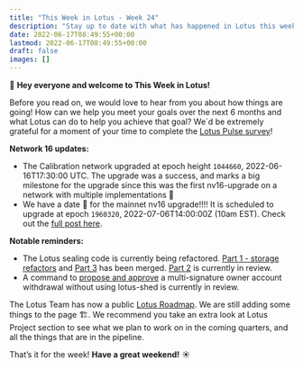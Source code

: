 ```yaml
---
title: "This Week in Lotus - Week 24"
description: "Stay up to date with what has happened in Lotus this week"
date: 2022-06-17T08:49:55+00:00
lastmod: 2022-06-17T08:49:55+00:00
draft: false
images: []
---
```


:wave: **Hey everyone and welcome to This Week in Lotus!**

Before you read on, we would love to hear from you about how things are going! How can we help you meet your goals over the next 6 months and what Lotus can do to help you achieve that goal? We´d be extremely grateful for a moment of your time to complete the [Lotus Pulse survey](https://forms.gle/yPNpQZ5uZR3Yzu1b9)!

**Network 16 updates:**
- The Calibration network upgraded at epoch height `1044660`, 2022-06-16T17:30:00 UTC. The upgrade was a success, and marks a big milestone for the upgrade since this was the first nv16-upgrade on a network with multiple implementations :rocket:
- We have a date :calendar: for the mainnet nv16 upgrade!!!! It is scheduled to upgrade at epoch `1960320`, 2022-07-06T14:00:00Z (10am EST). Check out the [full post here](https://github.com/filecoin-project/community/discussions/74?sort=new#discussioncomment-2965298).

**Notable reminders:**
- The Lotus sealing code is currently being refactored. [Part 1 - storage refactors](https://github.com/filecoin-project/lotus/pull/8858) and [Part 3](https://github.com/filecoin-project/lotus/pull/8879) has been merged. [Part 2](https://github.com/filecoin-project/lotus/pull/8871) is currently in review.
- A command to [propose and approve](https://github.com/filecoin-project/lotus/pull/8865) a multi-signature owner account withdrawal without using lotus-shed is currently in review.

The Lotus Team has now a public [Lotus Roadmap](https://pl-strflt.notion.site/LOTUS-ROADMAP-2ab7bcc9c9344a29b50eeef926e63ba7). We are still adding some things to the page :building_construction:.  We recommend you take an extra look at Lotus Project section to see what we plan to work on in the coming quarters, and all the things that are in the pipeline.

That’s it for the week! **Have a great weekend!** :sunny: